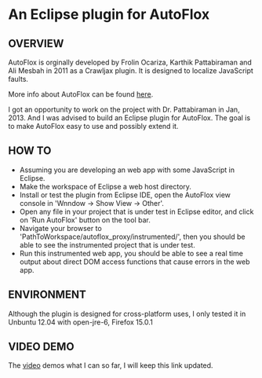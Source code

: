 An Eclipse plugin for AutoFlox
===================



OVERVIEW
----------------------------------------

  AutoFlox is orginally developed by Frolin Ocariza, Karthik Pattabiraman and Ali Mesbah in 2011 as a Crawljax plugin. It is designed to localize JavaScript faults. 

  More info about AutoFlox can be found [here](http://blogs.ubc.ca/karthik/files/2012/01/root_cause_paper.pdf).

  I got an opportunity to work on the project with Dr. Pattabiraman in Jan, 2013. And I was advised to build an Eclipse plugin for AutoFlox. The goal is to make AutoFlox easy to use and possibly extend it.




HOW TO
------

  * Assuming you are developing an web app with some JavaScript in Eclipse.
  * Make the workspace of Eclipse a web host directory. 
  * Install or test the plugin from Eclipse IDE, open the AutoFlox view console in 'Wnndow -> Show View -> Other'.
  * Open any file in your project that is under test in Eclipse editor, and click on 'Run AutoFlox' button on the tool bar.
  * Navigate your browser to 'PathToWorkspace/autoflox_proxy/instrumented/', then you should be able to see the instrumented project that is under test. 
  * Run this instrumented web app, you should be able to see a real time output about direct DOM access functions that cause errors in the web app.




ENVIRONMENT
-----------
  
  Although the plugin is designed for cross-platform uses, I only tested it in Unbuntu 12.04 with open-jre-6, Firefox 15.0.1




VIDEO DEMO
----------

  The [video](http://www.youtube.com/watch?v=rVCyWoJdacw&list=UUu2rRBCmShecHKmB-INAu-w&index=1) demos what I can so far, I will keep this link updated.
